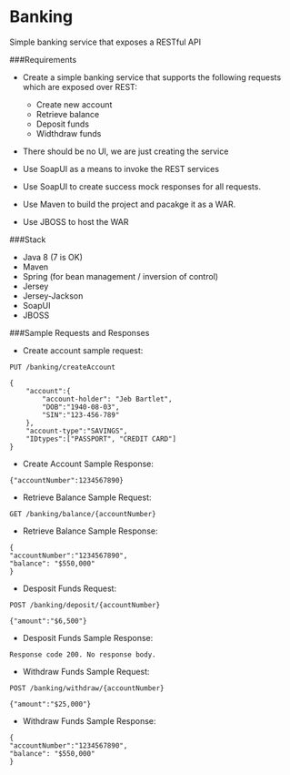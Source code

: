 # Banking
Simple banking service that exposes a RESTful API

###Requirements
- Create a simple banking service that supports the following requests which are exposed over REST:

    - Create new account
    - Retrieve balance
    - Deposit funds
    - Widthdraw funds

- There should be no UI, we are just creating the service
- Use SoapUI as a means to invoke the REST services
- Use SoapUI to create success mock responses for all requests.
- Use Maven to build the project and pacakge it as a WAR.
- Use JBOSS to host the WAR

###Stack
- Java 8 (7 is OK)
- Maven
- Spring (for bean management / inversion of control)
- Jersey
- Jersey-Jackson
- SoapUI
- JBOSS


###Sample Requests and Responses

- Create account sample request:
```
PUT /banking/createAccount
```
```
{
	"account":{
		"account-holder": "Jeb Bartlet",
		"DOB":"1940-08-03",
		"SIN":"123-456-789"
	}, 
	"account-type":"SAVINGS",
	"IDtypes":["PASSPORT", "CREDIT CARD"]
}
```
- Create Account Sample Response:
```
{"accountNumber":1234567890}
```

- Retrieve Balance Sample Request:

```
GET /banking/balance/{accountNumber}
```

- Retrieve Balance Sample Response:
```
{
"accountNumber":"1234567890",
"balance": "$550,000"
}
```

- Desposit Funds Request:

```
POST /banking/deposit/{accountNumber}
```
```
{"amount":"$6,500"}
```

- Desposit Funds Sample Response:

```
Response code 200. No response body.
```

- Withdraw Funds Sample Request:

```
POST /banking/withdraw/{accountNumber}
```
```
{"amount":"$25,000"}
```

- Withdraw Funds Sample Response:
```
{ 
"accountNumber":"1234567890",
"balance": "$550,000"
}
```
